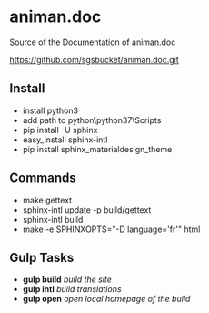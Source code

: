 # animan.doc
Source of the Documentation of animan.doc

https://github.com/sgsbucket/animan.doc.git

## Install
* install python3
* add path to python\python37\Scripts
* pip install -U sphinx
* easy_install sphinx-intl
* pip install sphinx_materialdesign_theme

## Commands

* make gettext
* sphinx-intl update -p build/gettext
* sphinx-intl build
* make -e SPHINXOPTS="-D language='fr'" html

## Gulp Tasks
* **gulp build** *build the site*
* **gulp intl** *build translations*
* **gulp open** *open local homepage of the build*
